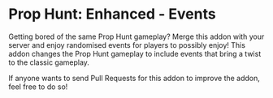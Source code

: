 # Prop Hunt: Enhanced - Events
Getting bored of the same Prop Hunt gameplay? Merge this addon with your server and enjoy randomised events for players to possibly enjoy! This addon changes the Prop Hunt gameplay to include events that bring a twist to the classic gameplay.

If anyone wants to send Pull Requests for this addon to improve the addon, feel free to do so!
